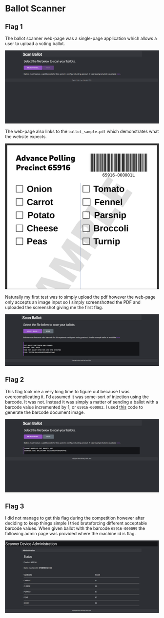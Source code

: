 # Ballot Scanner

## Flag 1
The ballot scanner web-page was a single-page application which allows a user to upload a voting ballot. 

![image of ballot scanner page](assets/BallotScanner_base.png)

The web-page also links to the `ballot_sample.pdf` which demonstrates what the website expects. 

![Sample Ballot](assets/ballot_sample.png)

Naturally my first test was to simply upload the pdf however the web-page only accepts an image input so I simply screenshotted the PDF and uploaded the screenshot giving me the first flag.

![First Flag Page](assets/flag_1.png)

## Flag 2
This flag took me a very long time to figure out because I was overcomplicating it. I'd assumed it was some-sort of injection using the barcode. It was not. Instead it was simply a matter of sending a ballot with a barcode value incremented by 1, or `65916-000002`. I used [this](assets/barcode_gen.py) code to generate the barcode document image.

![flag 2 screenshot](assets/flag_2.png)

## Flag 3
I did not manage to get this flag during the competition however after deciding to keep things simple I tried bruteforcing different acceptable barcode values. When given ballot with the barcode `65916-000099` the following admin page was provided where the machine id is flag.

![flag 3 screenshot](assets/flag_3.png)
